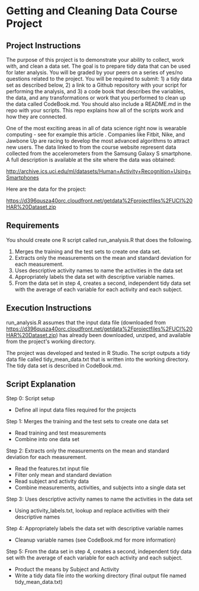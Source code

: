 # Getting and Cleaning Data Course Project

## Project Instructions
The purpose of this project is to demonstrate your ability to collect, work with, and clean a data set. The goal is to prepare tidy data that can be used for later analysis. You will be graded by your peers on a series of yes/no questions related to the project. You will be required to submit: 1) a tidy data set as described below, 2) a link to a Github repository with your script for performing the analysis, and 3) a code book that describes the variables, the data, and any transformations or work that you performed to clean up the data called CodeBook.md. You should also include a README.md in the repo with your scripts. This repo explains how all of the scripts work and how they are connected.  

One of the most exciting areas in all of data science right now is wearable computing - see for example this article . Companies like Fitbit, Nike, and Jawbone Up are racing to develop the most advanced algorithms to attract new users. The data linked to from the course website represent data collected from the accelerometers from the Samsung Galaxy S smartphone. A full description is available at the site where the data was obtained: 

http://archive.ics.uci.edu/ml/datasets/Human+Activity+Recognition+Using+Smartphones 

Here are the data for the project: 

https://d396qusza40orc.cloudfront.net/getdata%2Fprojectfiles%2FUCI%20HAR%20Dataset.zip 

## Requirements
You should create one R script called run_analysis.R that does the following.

1. Merges the training and the test sets to create one data set.
2. Extracts only the measurements on the mean and standard deviation for each measurement. 
3. Uses descriptive activity names to name the activities in the data set
4. Appropriately labels the data set with descriptive variable names. 
5. From the data set in step 4, creates a second, independent tidy data set with the average of each variable for each activity and each subject.

## Execution Instructions
run_analysis.R assumes that the input data file (downloaded from https://d396qusza40orc.cloudfront.net/getdata%2Fprojectfiles%2FUCI%20HAR%20Dataset.zip) has already been downloaded, unziped, and available from the project's working directory.

The project was developed and tested in R Studio. The script outputs a tidy data file called tidy_mean_data.txt that is written into the working directory. The tidy data set is described in CodeBook.md.

## Script Explanation
Step 0: Script setup
* Define all input data files required for the projects

Step 1: Merges the training and the test sets to create one data set
* Read training and test measurements 
* Combine into one data set 

Step 2: Extracts only the measurements on the mean and standard deviation for each measurement. 
* Read the features.txt input file 
* Filter only mean and standard deviation
* Read subject and activity data
* Combine measurements, activities, and subjects into a single data set

Step 3: Uses descriptive activity names to name the activities in the data set
* Using activity_labels.txt, lookup and replace activities with their descriptive names

Step 4: Appropriately labels the data set with descriptive variable names
* Cleanup variable names (see CodeBook.md for more information)

Step 5: From the data set in step 4, creates a second, independent tidy data set with the average of each variable for each activity and each subject.
* Product the means by Subject and Activity
* Write a tidy data file into the working directory (final output file named tidy_mean_data.txt)